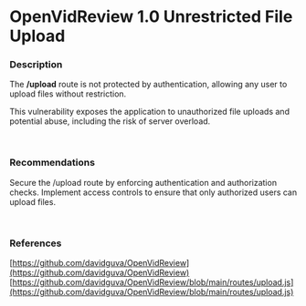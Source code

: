 # OpenVidReview 1.0 Unrestricted File Upload

### Description

The **/upload** route is not protected by authentication, allowing any user to upload files without restriction.

This vulnerability exposes the application to unauthorized file uploads and potential abuse, including the risk of server overload.

<br>

### Recommendations

Secure the /upload route by enforcing authentication and authorization checks. Implement access controls to ensure that only authorized users can upload files.

<br>

### References

[https://github.com/davidguva/OpenVidReview](https://github.com/davidguva/OpenVidReview)  
[https://github.com/davidguva/OpenVidReview/blob/main/routes/upload.js](https://github.com/davidguva/OpenVidReview/blob/main/routes/upload.js)
